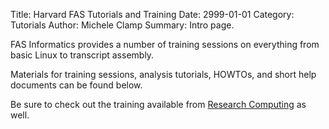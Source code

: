 Title: Harvard FAS Tutorials and Training
Date: 2999-01-01
Category: Tutorials
Author: Michele Clamp
Summary: Intro page.

FAS Informatics provides a number of training sessions on everything from basic Linux to transcript assembly.  

Materials for training sessions, analysis tutorials, HOWTOs, and short help documents can be found below.

Be sure to check out the training available from [Research Computing](http://rc.fas.harvard.edu/training) as well.